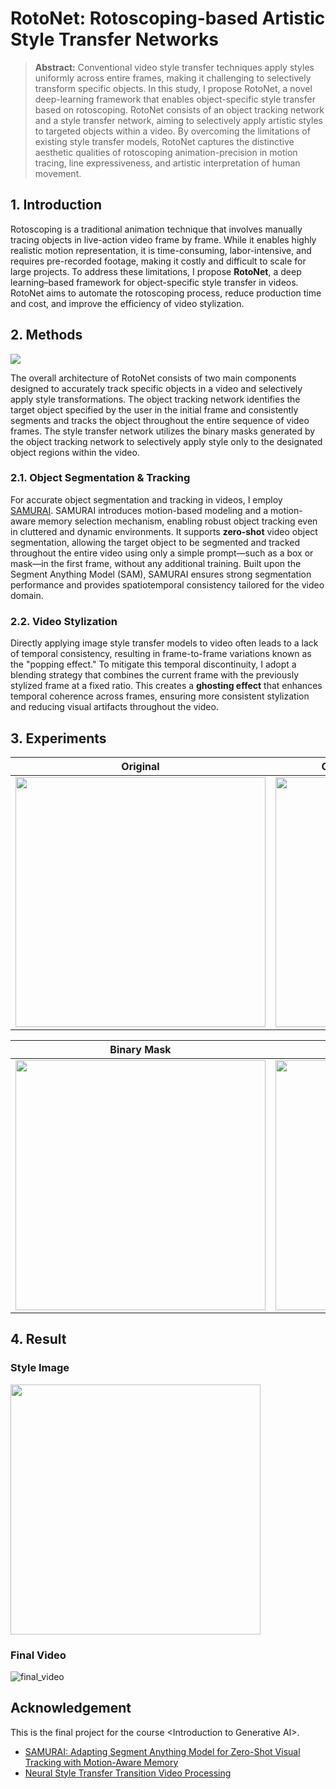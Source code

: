 # RotoNet: Rotoscoping-based Artistic Style Transfer Networks
> **Abstract:** Conventional video style transfer techniques apply styles uniformly across entire frames, making it challenging to selectively transform specific objects. In this study, I propose RotoNet, a novel deep-learning framework that enables object-specific style transfer based on rotoscoping. RotoNet consists of an object tracking network and a style transfer network, aiming to selectively apply artistic styles to targeted objects within a video. By overcoming the limitations of existing style transfer models, RotoNet captures the distinctive aesthetic qualities of rotoscoping animation-precision in motion tracing, line expressiveness, and artistic interpretation of human movement.

## 1. Introduction
Rotoscoping is a traditional animation technique that involves manually tracing objects in live-action video frame by frame. While it enables highly realistic motion representation, it is time-consuming, labor-intensive, and requires pre-recorded footage, making it costly and difficult to scale for large projects. To address these limitations, I propose **RotoNet**, a deep learning–based framework for object-specific style transfer in videos. RotoNet aims to automate the rotoscoping process, reduce production time and cost, and improve the efficiency of video stylization.

## 2. Methods
<img src="https://github.com/user-attachments/assets/aa24dbf5-2f3e-4eda-9112-bf4b27f02ebd"/>

The overall architecture of RotoNet consists of two main components designed to accurately track specific objects in a video and selectively apply style transformations. The object tracking network identifies the target object specified by the user in the initial frame and consistently segments and tracks the object throughout the entire sequence of video frames. The style transfer network utilizes the binary masks generated by the object tracking network to selectively apply style only to the designated object regions within the video.

### 2.1. Object Segmentation & Tracking  
For accurate object segmentation and tracking in videos, I employ [SAMURAI](https://github.com/yangchris11/samurai). SAMURAI introduces motion-based modeling and a motion-aware memory selection mechanism, enabling robust object tracking even in cluttered and dynamic environments. It supports **zero-shot** video object segmentation, allowing the target object to be segmented and tracked throughout the entire video using only a simple prompt—such as a box or mask—in the first frame, without any additional training. Built upon the Segment Anything Model (SAM), SAMURAI ensures strong segmentation performance and provides spatiotemporal consistency tailored for the video domain.

### 2.2. Video Stylization
Directly applying image style transfer models to video often leads to a lack of temporal consistency, resulting in frame-to-frame variations known as the "popping effect." To mitigate this temporal discontinuity, I adopt a blending strategy that combines the current frame with the previously stylized frame at a fixed ratio. This creates a **ghosting effect** that enhances temporal coherence across frames, ensuring more consistent stylization and reducing visual artifacts throughout the video.

## 3. Experiments
| Original            | Object Tracking & Segmentation              | 
|----------------------------|---------------------------|
|<img src="https://github.com/user-attachments/assets/22dcbc6d-9b56-4c08-a7fa-c1dae10c6e75" width="400"/>|<img src="https://github.com/user-attachments/assets/749f8815-a52a-4fb0-aefd-8b4d8a55bc4f" width="400"/>|

| Binary Mask            | Stylization             | 
|----------------------------|---------------------------|
|<img src="https://github.com/user-attachments/assets/4594b6d9-c3c0-4247-b9f8-f4c6251e6500" width="400"/>|<img src="https://github.com/user-attachments/assets/7773cfcc-f019-44fa-b91d-6c00edd47473" width="400"/>|


## 4. Result
### Style Image
<img src="https://github.com/user-attachments/assets/5e1c410e-93f9-4afe-b7d2-1e673b7f0755" width="400"/>

### Final Video
![final_video](https://github.com/user-attachments/assets/65797691-21fd-46c5-8cca-a91c861e11fb)


## Acknowledgement
This is the final project for the course &lt;Introduction to Generative AI>.
- [SAMURAI: Adapting Segment Anything Model for Zero-Shot Visual Tracking with Motion-Aware Memory](https://github.com/yangchris11/samurai)
- [Neural Style Transfer Transition Video Processing](https://github.com/westgarthb/style-transfer-video-processor)
